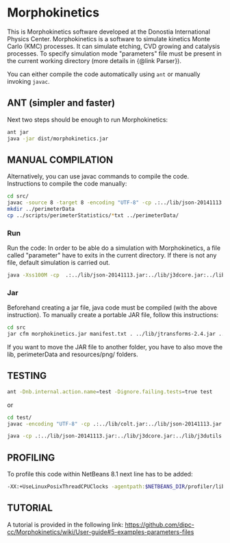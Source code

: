 # Morphokinetics

This is Morphokinetics software developed at the Donostia International Physics Center. Morphokinetics is a software to simulate kinetics Monte Carlo (KMC) processes. It can simulate  etching, CVD growing and catalysis processes. To specify simulation mode "parameters" file must be present in the current working directory (more details in {@link Parser}).

You can either compile the code automatically using `ant` or manually invoking `javac`.

## ANT (simpler and faster)

Next two steps should be enough to run Morphokinetics:
```bash
ant jar 
java -jar dist/morphokinetics.jar
```

## MANUAL COMPILATION

Alternatively, you can use javac commands to compile the code. Instructions to compile the code manually: 
```bash 
cd src/
javac -source 8 -target 8 -encoding "UTF-8" -cp .:../lib/json-20141113.jar:../lib/j3dcore.jar:../lib/j3dutils.jar:../lib/jtransforms-2.4.jar:../lib/vecmath.jar:../lib/colt.jar graphicInterfaces/growth/GrowthKmcFrame.java main/PcConfigurator.java main/Morphokinetics.java
mkdir ../perimeterData
cp ../scripts/perimeterStatistics/*txt ../perimeterData/
```

### Run

Run the code:
In order to be able do a simulation with Morphokinetics, a file called "parameter" have to exits in the current directory. If there is not any file, default simulation is carried out.
```bash
java -Xss100M -cp  .:../lib/json-20141113.jar:../lib/j3dcore.jar:../lib/j3dutils.jar:../lib/jtransforms-2.4.jar:../lib/vecmath.jar:../lib/colt.jar main.Morphokinetics
```

### Jar

Beforehand creating a jar file, java code must be compiled (with the above instruction). 
To manually create a portable JAR file, follow this instructions:
```bash
cd src
jar cfm morphokinetics.jar manifest.txt . ../lib/jtransforms-2.4.jar ../lib/j3dcore.jar  ../lib/j3dutils.jar ../lib/vecmath.jar ../lib/colt.jar  ../lib/json-20141113.jar
```

If you want to move the JAR file to another folder, you have to also move the lib, perimeterData and resources/png/ folders.


## TESTING
```bash
ant -Dnb.internal.action.name=test -Dignore.failing.tests=true test
```
or
```bash
cd test/
javac -encoding "UTF-8" -cp .:../lib/colt.jar:../lib/json-20141113.jar:../lib/j3dcore.jar:../lib/j3dutils.jar:../lib/jtransforms-2.4.jar:../lib/vecmath.jar:../lib/junit-4.13.jar:../src TestRunner.java

java -cp .:../lib/json-20141113.jar:../lib/j3dcore.jar:../lib/j3dutils.jar:../lib/jtransforms-2.4.jar:../lib/vecmath.jar:../lib/junit-4.13.jar:../lib/hamcrest-core-1.3.jar:../src TestRunner
```

## PROFILING

To profile this code within NetBeans 8.1 next line has to be added:
```bash
-XX:+UseLinuxPosixThreadCPUClocks -agentpath:$NETBEANS_DIR/profiler/lib/deployed/jdk16/linux-amd64/libprofilerinterface.so=$NETBEANS_DIR/profiler/lib,5140
```

## TUTORIAL

A tutorial is provided in the following link: https://github.com/dipc-cc/Morphokinetics/wiki/User-guide#5-examples-parameters-files
